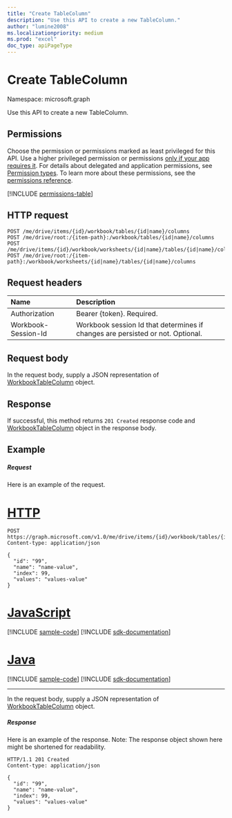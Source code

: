 ```yaml
---
title: "Create TableColumn"
description: "Use this API to create a new TableColumn."
author: "lumine2008"
ms.localizationpriority: medium
ms.prod: "excel"
doc_type: apiPageType
---
```


# Create TableColumn

Namespace: microsoft.graph

Use this API to create a new TableColumn.
## Permissions
Choose the permission or permissions marked as least privileged for this API. Use a higher privileged permission or permissions [only if your app requires it](/graph/permissions-overview#best-practices-for-using-microsoft-graph-permissions). For details about delegated and application permissions, see [Permission types](/graph/permissions-overview#permission-types). To learn more about these permissions, see the [permissions reference](/graph/permissions-reference).

<!-- { "blockType": "permissions", "name": "table_post_columns" } -->
[!INCLUDE [permissions-table](../includes/permissions/table-post-columns-permissions.md)]

## HTTP request
<!-- { "blockType": "ignored" } -->
```http
POST /me/drive/items/{id}/workbook/tables/{id|name}/columns
POST /me/drive/root:/{item-path}:/workbook/tables/{id|name}/columns
POST /me/drive/items/{id}/workbook/worksheets/{id|name}/tables/{id|name}/columns
POST /me/drive/root:/{item-path}:/workbook/worksheets/{id|name}/tables/{id|name}/columns

```
## Request headers
| Name       | Description|
|:---------------|:----------|
| Authorization  | Bearer {token}. Required. |
| Workbook-Session-Id  | Workbook session Id that determines if changes are persisted or not. Optional.|

## Request body
In the request body, supply a JSON representation of [WorkbookTableColumn](../resources/workbooktablecolumn.md) object.

## Response

If successful, this method returns `201 Created` response code and [WorkbookTableColumn](../resources/workbooktablecolumn.md) object in the response body.

## Example
##### Request
Here is an example of the request.

# [HTTP](#tab/http)
<!-- {
  "blockType": "request",
  "name": "create_tablecolumn_from_table"
}-->
```http
POST https://graph.microsoft.com/v1.0/me/drive/items/{id}/workbook/tables/{id|name}/columns
Content-type: application/json

{
  "id": "99",
  "name": "name-value",
  "index": 99,
  "values": "values-value"
}
```

# [JavaScript](#tab/javascript)
[!INCLUDE [sample-code](../includes/snippets/javascript/create-tablecolumn-from-table-javascript-snippets.md)]
[!INCLUDE [sdk-documentation](../includes/snippets/snippets-sdk-documentation-link.md)]

# [Java](#tab/java)
[!INCLUDE [sample-code](../includes/snippets/java/create-tablecolumn-from-table-java-snippets.md)]
[!INCLUDE [sdk-documentation](../includes/snippets/snippets-sdk-documentation-link.md)]

---

In the request body, supply a JSON representation of [WorkbookTableColumn](../resources/workbooktablecolumn.md) object.
##### Response
Here is an example of the response. Note: The response object shown here might be shortened for readability.
<!-- {
  "blockType": "response",
  "truncated": true,
  "@odata.type": "microsoft.graph.workbookTableColumn"
} -->
```http
HTTP/1.1 201 Created
Content-type: application/json

{
  "id": "99",
  "name": "name-value",
  "index": 99,
  "values": "values-value"
}
```

<!-- uuid: 8fcb5dbc-d5aa-4681-8e31-b001d5168d79
2015-10-25 14:57:30 UTC -->
<!-- {
  "type": "#page.annotation",
  "description": "Create TableColumn",
  "keywords": "",
  "section": "documentation",
  "tocPath": "",
  "suppressions": [
  ]
}-->

